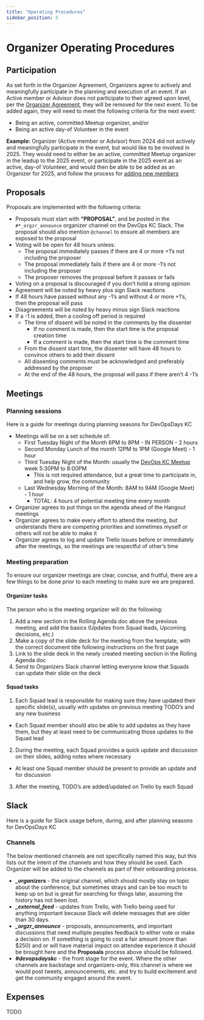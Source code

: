 ```yaml
---
title: "Operating Procedures"
sidebar_position: 5
---
```


# Organizer Operating Procedures

## Participation

As set forth in the Organizer Agreement, Organizers agree to actively and meaningfully participate in the planning and execution of an event. If an Active member or Advisor does not participate to their agreed upon level, per the [Organizer Agreement](./organizer_agreement.md), they will be removed for the next event. To be added again, they will need to meet the following criteria for the next event:

- Being an active, committed Meetup organizer, and/or
- Being an active day-of Volunteer in the event

**Example:** Organizer (Active member or Advisor) from 2024 did not actively and meaningfully participate in the event, but would like to be involved in 2025. They would need to either be an active, committed Meetup organizer in the leadup to the 2025 event, or participate in the 2025 event as an active, day-of Volunteer, and would then be able to be added as an Organizer for 2025, and follow the process for [adding new members](./adding-new-members.md)

## Proposals

Proposals are implemented with the following criteria:

* Proposals must start with **“PROPOSAL”**, and be posted in the `#*_orgzr_announce` organizer channel on the DevOps KC Slack.  The proposal should also mention `@channel` to ensure all members are exposed to the proposal
* Voting will be open for 48 hours unless:
  * The proposal immediately passes if there are 4 or more +1’s not including the proposer
  * The proposal immediately fails if there are 4 or more -1’s not including the proposer
  * The proposer removes the proposal before it passes or fails
* Voting on a proposal is discouraged if you don’t hold a strong opinion
* Agreement will be noted by heavy plus sign Slack reactions
* If 48 hours have passed without any -1’s and without 4 or more +1’s, then the proposal will pass
* Disagreements will be noted by heavy minus sign Slack reactions
* If a -1 is added, then a cooling off period is required
  * The time of dissent will be noted in the comments by the dissenter
    * If no comment is made, then the start time is the proposal creation time
    * If a comment is made, then the start time is the comment time
  * From the dissent start time, the dissenter will have 48 hours to convince others to add their dissent
  * All dissenting comments must be acknowledged and preferably addressed by the proposer
  * At the end of the 48 hours, the proposal will pass if there aren’t 4 -1’s

## Meetings

### Planning sessions

Here is a guide for meetings during planning seasons for DevOpsDays KC

* Meetings will be on a set schedule of:
  * First Tuesday Night of the Month 6PM to 8PM - IN PERSON - 2 hours
  * Second Monday Lunch of the month 12PM to 1PM (Google Meet) - 1 hour
  * Third Tuesday Night of the Month: usually the [DevOps KC Meetup](https://www.meetup.com/devops-kansas-city/) week 5:30PM to 8:00PM
    * This is not required attendance, but a great time to participate in, and help grow, the community
  * Last Wednesday Morning of the Month: 8AM to 9AM (Google Meet) - 1 hour
    * TOTAL: 4 hours of potential meeting time every month
* Organizer agrees to put things on the agenda ahead of the Hangout meetings
* Organizer agrees to make every effort to attend the meeting, but understands there are competing priorities and sometimes myself or others will not be able to make it
* Organizer agrees to log and update Trello issues before or immediately after the meetings, so the meetings are respectful of other’s time

### Meeting preparation

To ensure our organizer meetings are clear, concise, and fruitful, there are a few things to be done prior to each meeting to make sure we are prepared.

#### Organizer tasks

The person who is the meeting organizer will do the following:

1. Add a new section in the Rolling Agenda doc above the previous meeting, and add the basics (Updates from Squad leads, Upcoming decisions, etc.)
2. Make a copy of the slide deck for the meeting from the template, with the correct document title following instructions on the first page
3. Link to the slide deck in the newly created meeting section in the Rolling Agenda doc
4. Send to Organizers Slack channel letting everyone know that Squads can update their slide on the deck

#### Squad tasks

1. Each Squad lead is responsible for making sure they have updated their specific slide(s), usually with updates on previous meeting TODO’s and any new business

  - Each Squad member should also be able to add updates as they have them, but they at least need to be communicating those updates to the Squad lead


2. During the meeting, each Squad provides a quick update and discussion on their slides, adding notes where necessary
   
  - At least one Squad member should be present to provide an update and for discussion

3. After the meeting, TODO’s are added/updated on Trello by each Squad

## Slack

Here is a guide for Slack usage before, during, and after planning seasons for DevOpsDays KC

### Channels

The below mentioned channels are not specifically named this way, but this lists out the intent of the channels and how they should be used. Each Organizer will be added to the channels as part of their onboarding process.

* ***_organizers*** - the original channel, which should mostly stay on topic about the conference, but sometimes strays and can be too much to keep up on but is great for searching for things later, assuming the history has not been lost.
* ***_external_feed*** - updates from Trello, with Trello being used for anything important because Slack will delete messages that are older than 30 days.
* ***_orgzr_announce*** - proposals, announcements, and important discussions that need multiple peoples feedback to either vote or make a decision on. If something is going to cost a fair amount (more than $250) and or will have material impact on attendee experience it should be brought here and the **Proposals** process above should be followed.
* ***#devopsdayskc*** - the front stage for the event. Where the other channels are backstage and organizers-only, this channel is where we would post tweets, announcements, etc. and try to build excitement and get the community engaged around the event.

## Expenses

TODO
